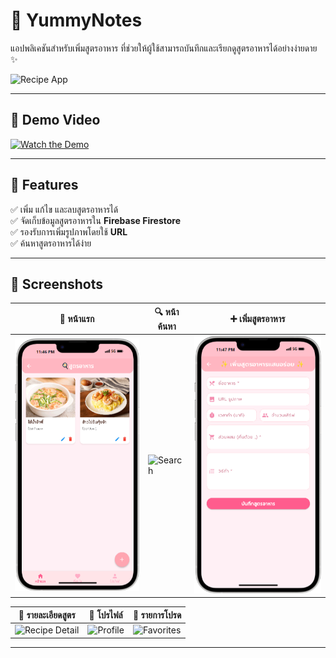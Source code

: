 # 🍰 YummyNotes

แอปพลิเคชันสำหรับเพิ่มสูตรอาหาร ที่ช่วยให้ผู้ใช้สามารถบันทึกและเรียกดูสูตรอาหารได้อย่างง่ายดาย  ✨

![Recipe App](assets/screenshots/recipe-app-banner.png)

---

## 🎥 Demo Video
[![Watch the Demo](https://img.youtube.com/vi/วางลิงก์วิดีโอที่นี่/0.jpg)](https://www.youtube.com/watch?v=วางลิงก์วิดีโอที่นี่)

---

## 🚀 Features  
✅ เพิ่ม แก้ไข และลบสูตรอาหารได้  
✅ จัดเก็บข้อมูลสูตรอาหารใน **Firebase Firestore**  
✅ รองรับการเพิ่มรูปภาพโดยใช้ **URL**  
✅ ค้นหาสูตรอาหารได้ง่าย    

---

## 📸 Screenshots  
| 📱 หน้าแรก | 🔍 หน้าค้นหา | ➕ เพิ่มสูตรอาหาร |  
|------------|------------|----------------|  
| ![Home](demo/screen1.png) | ![Search](assets/screenshots/search.png) | ![Add Recipe](demo/add.png) |

| 📖 รายละเอียดสูตร | 👤 โปรไฟล์ | 🔖 รายการโปรด |
|----------------|-----------|--------------|
| ![Recipe Detail](assets/screenshots/recipe_detail.png) | ![Profile](assets/screenshots/profile.png) | ![Favorites](assets/screenshots/favorites.png) |

---

